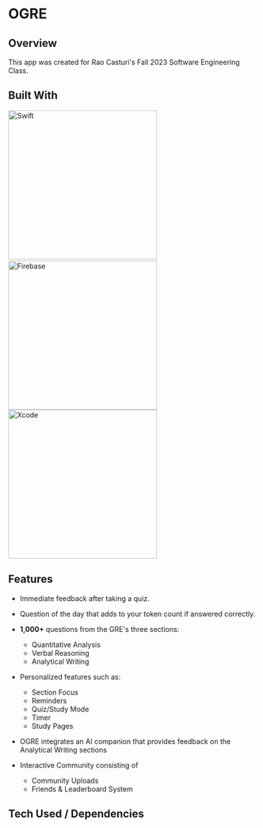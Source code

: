 # OGRE

## Overview

This app was created for Rao Casturi's Fall 2023 Software Engineering Class. 

## Built With

<img src="https://1000logos.net/wp-content/uploads/2020/09/Swift-Logo.png" alt = "Swift" width="300">
&nbsp;<img src="https://firebase.google.com/static/downloads/brand-guidelines/PNG/logo-standard.png" alt = "Firebase" width="300">
<img src="https://cdn.icon-icons.com/icons2/2699/PNG/512/apple_xcode_logo_icon_169562.png" alt = "Xcode" width="300">

## Features

- Immediate feedback after taking a quiz.

- Question of the day that adds to your token count if answered correctly.

- **1,000+** questions from the GRE's three sections:
  - Quantitative Analysis
  - Verbal Reasoning
  - Analytical Writing

- Personalized features such as:
  - Section Focus
  - Reminders
  - Quiz/Study Mode
  - Timer
  - Study Pages

- OGRE integrates an AI companion that provides feedback on the Analytical Writing sections

- Interactive Community consisting of
  - Community Uploads
  - Friends & Leaderboard System
  
## Tech Used / Dependencies
